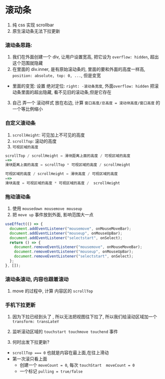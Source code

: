 # 滚动条

1. 纯 css 实现 scrollbar
2. 原生滚动条无法下拉更新

### 滚动条思路:

1. 我们在外面创建一个 div, 让用户设置宽高, 把它设为 `overflow: hidden`, 超出这个范围就隐藏
2. 在里面的 div.inner, 是有原始滚动条的, 里面的要和外面的高度一样高, `position: absolute, top: 0, ...`, 但是变宽

- 里面的变宽: 设置 绝对定位: `right: -滚动条宽度`, 外面`overflow: hidden` 把滚动条里面的超出隐藏, 看不见旧的滚动条,但是它存在

3. 自己 弄一个 滚动样式 放在右边, 计算 `窗口高度/总高度 = 滚动块高度/窗口高度` 的一个等比例缩小

### 自定义滚动条

1. `scrollHeight`: 可见加上不可见的高度
2. `scrollTop`: 滚动的高度
3. `可视区域的高度`

```js
scrollTop / scrollHeight = 滑块距离上面的高度 / 可视区域的高度
==>
滑块距离上面的高度 = scrollTop * 可视区域的高度 / scrollHeight

可视区域的高度 / scrollHeight = 滑块高度 / 可视区域的高度
==>
滑块高度 = 可视区域的高度 * 可视区域的高度 /  scrollHeight

```

### 拖动滚动条

1. 使用 `mousedown mousemove mouseup`
2. 把 `move up` 事件放到外面, 影响范围大一点

```js
useEffect(() => {
  document.addEventListener("mousemove", onMouseMoveBar);
  document.addEventListener("mouseup", onMouseUpBar);
  document.addEventListener("selectstart", onSelect);
  return () => {
    document.removeEventListener("mousemove", onMouseMoveBar);
    document.removeEventListener("mouseup", onMouseUpBar);
    document.removeEventListener("selectstart", onSelect);
  };
}, []);
```

### 滚动条滚动, 内容也跟着滚动
1. move 的过程中, 计算 内容区的 `scrollTop`


### 手机下拉更新
1. 因为下拉已经到头了 , 所以无法把视图往下拉了, 所以我们给滚动区域加一个 `transform: transLateY`

2. 监听滚动区域的 `touchstart touchmove touchend` 事件

3. 何时出发下拉更新?
  - `scrollTop === 0` 也就是内容在最上面,在往上滑动
  - 第一次滚只看上面
    - 创建一个 `moveCount = 0`, 每次 `touchStart  moveCount = 0`
    - 一个标记 `pulling = true/false`
